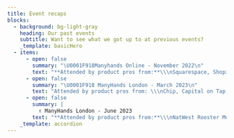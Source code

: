 ```yaml
---
title: Event recaps
blocks:
  - background: bg-light-gray
    heading: Our past events
    subtitle: Want to see what we got up to at previous events?
    _template: basicHero
  - items:
      - open: false
        summary: "\U0001F918Manyhands Online - November 2022\n"
        text: "**Attended by product pros from:**\\\nSquarespace, Shopify, Ocado Technology, Tembo Money, Tiller Technologies, Fenestra, Xceptor, and more. \U0001F929\n\n**Collaborative workshop brief:**\\\nTravel and Transport for Secret Agents.\U0001F575️\n"
      - open: false
        summary: "\U0001F918 ManyHands London - March 2023\n"
        text: "Attended by product pros from: \\\nChip, Capital on Tap, TrueLayer, Citigroup, Perlego, CezanneHR, Stint, Truv, Tide, Dynamo Analytics, Ocado Technology, Singletrack, Third Space Learning, and more. \U0001F929\\\n\\\n**Collaborative workshop brief:**\\\nSocial Network for World Leaders. \U0001F30E\n\n[View the recap](https://wearemanyhands.com/recap-march-2023 \"View the recap\")\n"
      - open: false
        summary: |
          ✌️ ManyHands London - June 2023
        text: "**Attended by product pros from:**\\\nNatWest Rooster Money, Chip, Tide, YouGov, Perkbox, So Energy, SeedLegals, Tembo Money, Countingup, CrossTech, XO Life, Abundance Investment, Cytora, Vizlib, and more. \U0001F929\\\n\\\nCollaborative workshop brief:\\\nVirtual Assistant for Kids. \U0001F467\n\n[View the recap](https://wearemanyhands.com/recap-june-2023 \"View the recap\")\n"
    _template: accordion
---
```









